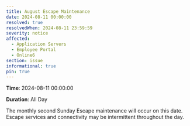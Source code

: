 ```yaml
---
title: August Escape Maintenance 
date: 2024-08-11 00:00:00
resolved: true
resolvedWhen: 2024-08-11 23:59:59
severity: notice
affected:
  - Application Servers
  - Employee Portal
  - Online6
section: issue
informational: true
pin: true
---
```


**Time**: 2024-08-11 00:00:00

**Duration**: All Day

The monthly second Sunday Escape maintenance will occur on this date. Escape services and connectivity may be intermittent throughout the day.
